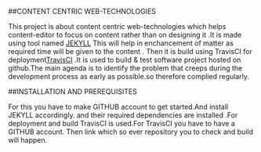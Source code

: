 ##CONTENT CENTRIC WEB-TECHNOLOGIES

 This  project is about content centric web-technologies which helps content-editor to focus on content rather than on designing it .It is made using tool named [JEKYLL](https://jekyllrb.com/) This will help in enchancement of matter as required time will be given to the content . Then it is build using TravisCI for deployment[TravisCI](https://travis-ci.org/) .It is used to build & test software project hosted on github.The main agenda is to identify the problem that creeps during the development process as early as possible.so therefore complied regularly.


##INSTALLATION AND PREREQUISITES

For this you have to make GITHUB account to get started.And install JEKYLL accordingly. and their required dependencies are installed .For deployment and build TravisCI is used.For TravisCI you have to have a GITHUB account. Then link which so ever repository you to check and build will happen.

